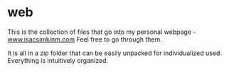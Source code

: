 # web
This is the collection of files that go into my personal webpage - www.isacsimkinm.com 
Feel free to go through them. 

It is all in a zip folder that can be easily unpacked for individualized used. Everything is intuitively organized. 
